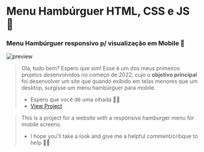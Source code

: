 # Menu Hambúrguer HTML, CSS e JS 🍔
### Menu Hambúrguer responsivo p/ visualização em Mobile 📱

![preview](https://media.discordapp.net/attachments/935238082125525082/1004532385972506664/Codifiquese.png?width=705&height=348)
> Olá, tudo bem? Espero que sim! Esse é um dos meus primeiros projetos desenvolvidos no começo de 2022, cujo o **objetivo principal** foi desenvolver um site que quando exibido em telas menores que um desktop, surgisse um menu hambúrguer para mobile.
> - Espero que você dê uma olhada 👏😊
> - [View Project](https://menu-hamburguer-lake.vercel.app)

> This is a project for a website with a responsive hamburger menu for mobile screens.<br>
> - I hope you'll take a look and give me a helpful comment/critique to help 👏😊
